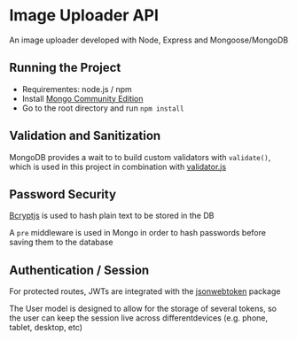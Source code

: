 # Image Uploader API

An image uploader developed with Node, Express and Mongoose/MongoDB

## Running the Project

- Requirementes: node.js / npm
- Install [Mongo Community Edition](https://docs.mongodb.com/manual/tutorial/install-mongodb-on-os-x/)
- Go to the root directory and run `npm install`

## Validation and Sanitization

MongoDB provides a wait to to build custom validators with `validate()`, which is used in this project in combination with [validator.js](https://www.npmjs.com/package/validator)

## Password Security

[Bcryptjs](https://www.npmjs.com/package/bcryptjs) is used to hash plain text to be stored in the DB

A `pre` middleware is used in Mongo in order to hash passwords before saving them to the database

## Authentication / Session

For protected routes, JWTs are integrated with the [jsonwebtoken](https://www.npmjs.com/package/jsonwebtoken) package

The User model is designed to allow for the storage of several tokens, so the user can keep the session live across differentdevices (e.g. phone, tablet, desktop, etc)
